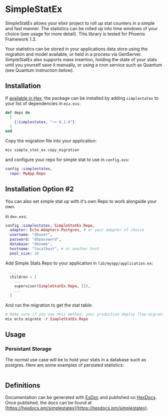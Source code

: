 # SimpleStatEx

SimpleStatEx allows your elixir project to roll up stat counters in a simple and fast manner.  The statistics can be rolled up into time windows of your choice (see usage for more detail).  This library is tested for Phoenix Framework 1.3.

Your statistics can be stored in your applications data store using the migration and model available, or held in a process via GenServer.  SimpleStatEx also supports mass insertion, holding the state of your stats until you yourself save it manually, or using a cron service such as Quantum (see Quantum instruction below).

## Installation

If [available in Hex](https://hex.pm/docs/publish), the package can be installed
by adding `simplestatex` to your list of dependencies in `mix.exs`:

```elixir
def deps do
  [
    {:simplestatex, "~> 0.1.0"}
  ]
end
```

Copy the migration file into your application:

```elixir
mix simple_stat_ex.copy_migration
```

and configure your repo for simple stat to use in `config.exs`:

```elixir
config :simplestatex,
  repo: MyApp.Repo
```

## Installation Option #2

You can also set simple stat up with it's own Repo to work alongside your own.

in `dev.exs`:

```elixir
config :simplestatex, SimpleStatEx.Repo,
  adapter: Ecto.Adapters.Postgres, # or your adapter of choice
  username: "dbuser",
  password: "dbpassword",
  database: "dbname",
  hostname: "localhost", # or another host
  pool_size: 10
```

Add Simple Stats Repo to your application in `lib/myapp/application.ex`:

```elixir
  ...
  children = [
    ...
    supervisor(SimpleStatEx.Repo, []),
    ...
  ]
```

And run the migration to get the stat table:

```elixir
# Make sure if you use this method, your production deploy flow migrates as well
mix ecto.migrate -r SimpleStatEx.Repo
```

## Usage

### Persistant Storage

The normal use case will be to hold your stats in a database such as postgres.  Here are some examples of persisted statistics:

```elixir

```

## Definitions

Documentation can be generated with [ExDoc](https://github.com/elixir-lang/ex_doc)
and published on [HexDocs](https://hexdocs.pm). Once published, the docs can
be found at [https://hexdocs.pm/simplestatex](https://hexdocs.pm/simplestatex).

